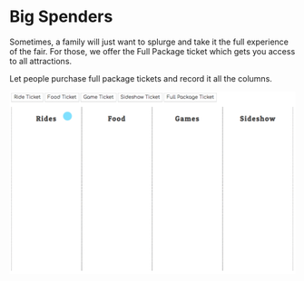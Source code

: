 # Big Spenders

Sometimes, a family will just want to splurge and take it the full experience of the fair. For those, we offer the Full Package ticket which gets you access to all attractions.

Let people purchase full package tickets and record it all the columns.

![animation showing all ticket types being generated](./images/full-package-tickets.gif)

